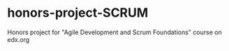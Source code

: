 # honors-project-SCRUM
Honors project for "Agile Development and Scrum Foundations" course on edx.org
